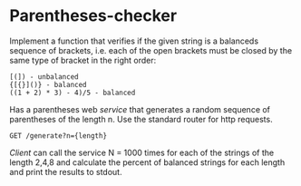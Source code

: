 # Parentheses-checker
Implement a function that verifies if the given string is a balanceds sequence of brackets, i.e. each of the open brackets
must be closed by the same type of bracket in the right order:
```
[(]) - unbalanced
{[{}]()} - balanced
((1 + 2) * 3) - 4)/5 - balanced
```
Has a parentheses web <i>service</i> that generates a random sequence of parentheses of the length n. Use the standard router for http requests.
```
GET /generate?n={length}
```
<i>Client</i>  can call the service N = 1000 times for each of the strings of the length 2,4,8 and calculate the percent of balanced strings for each length and print the results to stdout.